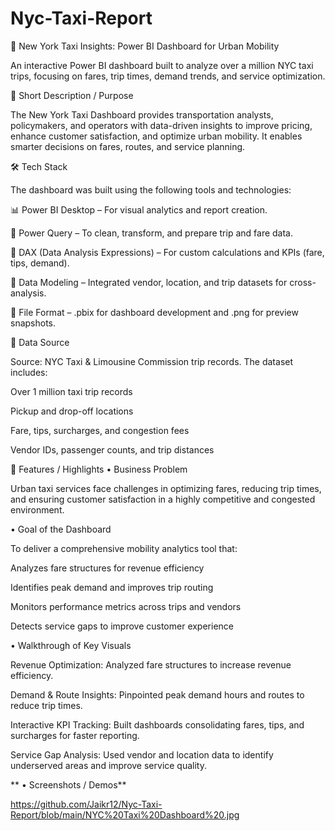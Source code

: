 # Nyc-Taxi-Report

🚕 New York Taxi Insights: Power BI Dashboard for Urban Mobility

An interactive Power BI dashboard built to analyze over a million NYC taxi trips, focusing on fares, trip times, demand trends, and service optimization.

📌 Short Description / Purpose

The New York Taxi Dashboard provides transportation analysts, policymakers, and operators with data-driven insights to improve pricing, enhance customer satisfaction, and optimize urban mobility. It enables smarter decisions on fares, routes, and service planning.

🛠 Tech Stack

The dashboard was built using the following tools and technologies:

📊 Power BI Desktop – For visual analytics and report creation.

📂 Power Query – To clean, transform, and prepare trip and fare data.

🧠 DAX (Data Analysis Expressions) – For custom calculations and KPIs (fare, tips, demand).

📝 Data Modeling – Integrated vendor, location, and trip datasets for cross-analysis.

📁 File Format – .pbix for dashboard development and .png for preview snapshots.

📂 Data Source

Source: NYC Taxi & Limousine Commission trip records.
The dataset includes:

Over 1 million taxi trip records

Pickup and drop-off locations

Fare, tips, surcharges, and congestion fees

Vendor IDs, passenger counts, and trip distances

🌟 Features / Highlights
• Business Problem

Urban taxi services face challenges in optimizing fares, reducing trip times, and ensuring customer satisfaction in a highly competitive and congested environment.

• Goal of the Dashboard

To deliver a comprehensive mobility analytics tool that:

Analyzes fare structures for revenue efficiency

Identifies peak demand and improves trip routing

Monitors performance metrics across trips and vendors

Detects service gaps to improve customer experience

• Walkthrough of Key Visuals

Revenue Optimization: Analyzed fare structures to increase revenue efficiency.

Demand & Route Insights: Pinpointed peak demand hours and routes to reduce trip times.

Interactive KPI Tracking: Built dashboards consolidating fares, tips, and surcharges for faster reporting.

Service Gap Analysis: Used vendor and location data to identify underserved areas and improve service quality.

**
• Screenshots / Demos**

https://github.com/Jaikr12/Nyc-Taxi-Report/blob/main/NYC%20Taxi%20Dashboard%20.jpg
